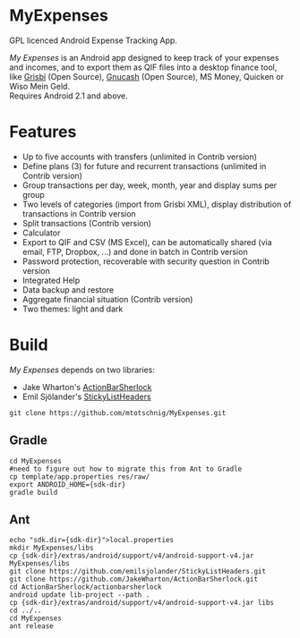 MyExpenses
==========

GPL licenced Android Expense Tracking App.

*My Expenses* is an Android app designed to keep
  track of your expenses and incomes, and to export them as QIF files into a desktop
  finance tool, like <a href="http://www.grisbi.org">Grisbi</a> (Open Source), <a
  href="http://www.gnucash.org">Gnucash</a> (Open Source), MS Money, Quicken or Wiso Mein Geld.<br />
  Requires Android 2.1 and above.

Features
========
- Up to five accounts with transfers (unlimited in Contrib version)
- Define plans (3) for future and recurrent transactions  (unlimited in Contrib version)
- Group transactions per day, week, month, year and display sums per group
- Two levels of categories (import from Grisbi XML), display distribution of transactions in Contrib version
- Split transactions (Contrib version)
- Calculator
- Export to QIF and CSV (MS Excel), can be automatically shared (via email, FTP, Dropbox, ...) and done in batch in Contrib version
- Password protection, recoverable with security question in Contrib version
- Integrated Help
- Data backup and restore
- Aggregate financial situation (Contrib version)
- Two themes: light and dark

Build
=====
*My Expenses* depends on two libraries:
- Jake Wharton's <a href="http://actionbarsherlock.com">ActionBarSherlock</a>
- Emil Sjölander's <a href="https://github.com/emilsjolander/StickyListHeaders">StickyListHeaders</a>

```
git clone https://github.com/mtotschnig/MyExpenses.git
```

Gradle
------
```
cd MyExpenses
#need to figure out how to migrate this from Ant to Gradle
cp template/app.properties res/raw/
export ANDROID_HOME={sdk-dir}
gradle build
```

Ant
---
```
echo "sdk.dir={sdk-dir}">local.properties
mkdir MyExpenses/libs
cp {sdk-dir}/extras/android/support/v4/android-support-v4.jar MyExpenses/libs
git clone https://github.com/emilsjolander/StickyListHeaders.git
git clone https://github.com/JakeWharton/ActionBarSherlock.git
cd ActionBarSherlock/actionbarsherlock
android update lib-project --path .
cp {sdk-dir}/extras/android/support/v4/android-support-v4.jar libs
cd ../..
cd MyExpenses
ant release

